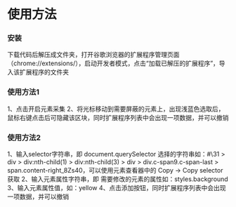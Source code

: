 # 使用方法
### 安装
下载代码后解压成文件夹，打开谷歌浏览器的扩展程序管理页面（chrome://extensions/），启动开发者模式，点击“加载已解压的扩展程序”，导入该扩展程序的文件夹

### 使用方法1
1、点击开启元素采集
2、将光标移动到需要屏蔽的元素上，出现浅蓝色选取后，鼠标右键点击后可隐藏该区块，同时扩展程序列表中会出现一项数据，并可以撤销

### 使用方法2
1、输入selector字符串，即 document.querySelector 选择的字符串如：#\31  > div > div:nth-child(1) > div:nth-child(3) > div > div.c-span9.c-span-last > span.content-right_8Zs40，可以使用元素查看器中的 Copy -> Copy selector 获取
2、输入元素属性字符串，即 需要修改的元素的属性如：styles.background
3、输入元素属性值，如：yellow
4、点击添加按钮，同时扩展程序列表中会出现一项数据，并可以撤销
